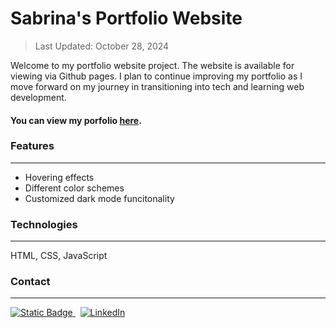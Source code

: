 # Sabrina's Portfolio Website

<!-- > Project started: August 19, 2024<br> -->
> Last Updated: October 28, 2024

Welcome to my portfolio website project. The website is available for viewing via Github pages. I plan to continue improving my portfolio as I move forward on my journey in transitioning into tech and learning web development.

#### You can view my porfolio <a href="https://sabrinaira.github.io/portfolio/">here</a>.

### Features

---

- Hovering effects
- Different color schemes
- Customized dark mode funcitonality

### Technologies

---

HTML, CSS, JavaScript

### Contact

---
<div>
<a href="mailto:tech_sabby-online@yahoo.com" target="_blank"><img alt="Static Badge" src="https://img.shields.io/badge/email-logo?style=for-the-badge&color=purple">
</a> &nbsp;
<a href="https://www.linkedin.com/in/sabrinapira/" target="_blank">
  <img src="https://img.shields.io/badge/LinkedIn-0077B5?style=for-the-badge&logo=linkedin&logoColor=white" alt="LinkedIn"/>
</a>
</div>